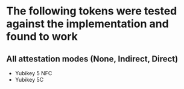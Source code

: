 The following tokens were tested against the implementation and found to work
=============================================================================

All attestation modes (None, Indirect, Direct)
----------------------------------------------

  * Yubikey 5 NFC
  * Yubikey 5C
